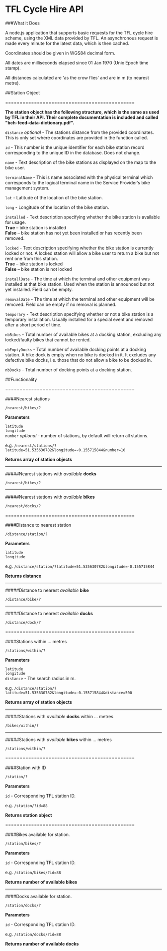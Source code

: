 TFL Cycle Hire API
========================================

###What it Does

A node.js application that supports basic requests for the TFL cycle hire scheme, using the XML data provided by TFL. An asynchronous request is made every minute for the latest data, which is then cached.

Coordinates should be given in WGS84 decimal form.

All dates are milliseconds elapsed since 01 Jan 1970 (Unix Epoch time stamp).

All distances calculated are 'as the crow flies' and are in m (to nearest metre).

##Station Object

=============================================

**The station object has the following structure, which is the same as used by TFL in their API. Their complete documentation is included and called "bch-feed-data-dictionary.pdf".**

`distance` *optional* - The stations distance from the provided coordinates. This is only set where coordinates are provided in the function called.

`id` - This number is the unique identifier for each bike station record corresponding to the unique ID in the database. Does not change.

`name` - Text description of the bike stations as displayed on the map to the bike user.

`terminalName` - This is name associated with the physical terminal which corresponds to the logical terminal name in the Service Provider’s bike management system.

`lat` - Latitude of the location of the bike station.

`long` - Longitude of the location of the bike station.

`installed` - Text description specifying whether the bike station is available for usage.  
**True** – bike station is installed  **False** – bike station has not yet been installed or has recently been removed.

`locked` - Text description specifying whether the bike station is currently locked or not. A locked station will allow a bike user to return a bike but not rent one from this station.  
**True** – bike station is locked  
**False** – bike station is not locked

`installDate` - The time at which the terminal and other equipment was installed at that bike station. Used when the station is announced but not yet installed. Field can be empty.

`removalDate` - The time at which the terminal and other equipment will be removed. Field can be empty if no removal is planned.

`temporary` - Text description specifying whether or not a bike station is a temporary installation. Usually installed for a special event and removed after a short period of time.

`nbBikes` - Total number of available bikes at a docking station, excluding any locked/faulty bikes that cannot be rented.

`nbEmptyDocks` - Total number of available docking points at a docking station. A bike dock is empty when no bike is docked in it. It excludes any defective bike docks, i.e. those that do not allow a bike to be docked in.

`nbDocks` - Total number of docking points at a docking station.


##Functionality

=============================================

####Nearest stations

`/nearest/bikes/?`

**Parameters**

`latitude`  
`longitude`   
`number` *optional* - number of stations, by default will return all stations.

e.g. `/nearest/stations/?latitude=51.535630782&longitude=-0.155715844&number=10`

**Returns array of station objects**

---------------------------------------------

#####Nearest stations with *available* **docks**

`/nearest/bikes/?`

---------------------------------------------

#####Nearest stations with *available* **bikes**

`/nearest/docks/?`

=============================================

####Distance to nearest station

`/distance/station/?`

**Parameters**

`latitude`  
`longitude`   

e.g. `/distance/station/?latitude=51.535630782&longitude=-0.155715844`

**Returns distance**

---------------------------------------------

#####Distance to nearest *available* **bike**

`/distance/bike/?`

---------------------------------------------

#####Distance to nearest *available* **docks**

`/distance/dock/?`

=============================================


####Stations within ... metres

`/stations/within/?`

**Parameters**

`latitude`  
`longitude`   
`distance` - The search radius in m.

e.g. `/distance/station/?latitude=51.535630782&longitude=-0.155715844&distance=500`
	
**Returns array of station objects**

---------------------------------------------

#####Stations with *available* **docks** within ... metres

`/bikes/within/?`

---------------------------------------------

#####Stations with *available* **bikes** within ... metres
	
`/stations/within/?`

=============================================

####Station with ID

`/station/?`

**Parameters**

`id` - Corresponding TFL station ID.  

e.g. `/station/?id=88`

**Returns station object**

=============================================

####Bikes available for station.

`/station/bikes/?`

**Parameters**

`id` - Corresponding TFL station ID.  

e.g. `/station/bikes/?id=88`

**Returns number of available bikes**

---------------------------------------------

####Docks available for station.

`/station/docks/?`

**Parameters**

`id` - Corresponding TFL station ID.  

e.g. `/station/docks/?id=88`

**Returns number of available docks**


